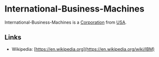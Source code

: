 # International-Business-Machines

International-Business-Machines is a [Corporation](240000000.md) from [USA](141000004.md).

## Links

- Wikipedia: [https://en.wikipedia.org](https://en.wikipedia.org/wiki/IBM)
